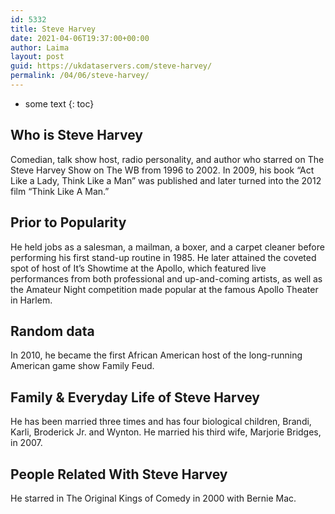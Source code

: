 ```yaml
---
id: 5332
title: Steve Harvey
date: 2021-04-06T19:37:00+00:00
author: Laima
layout: post
guid: https://ukdataservers.com/steve-harvey/
permalink: /04/06/steve-harvey/
---
```


* some text
{: toc}


## Who is Steve Harvey
                  
                  
                  
Comedian, talk show host, radio personality, and author who starred on The Steve Harvey Show on The WB from 1996 to 2002. In 2009, his book &#8220;Act Like a Lady, Think Like a Man&#8221; was published and later turned into the 2012 film &#8220;Think Like A Man.&#8221;
                  
              
            
              
            
                
                
                
## Prior to Popularity
                  
                  
                  
He held jobs as a salesman, a mailman, a boxer, and a carpet cleaner before performing his first stand-up routine in 1985. He later attained the coveted spot of host of It&#8217;s Showtime at the Apollo, which featured live performances from both professional and up-and-coming artists, as well as the Amateur Night competition made popular at the famous Apollo Theater in Harlem.
                  
              
            
              
            
                
                
                
## Random data
                  
                  
                  
In 2010, he became the first African American host of the long-running American game show Family Feud.
                  
              
            
              
            
                
                
                
## Family & Everyday Life of Steve Harvey
                  
                  
                  
He has been married three times and has four biological children, Brandi, Karli, Broderick Jr. and Wynton. He married his third wife, Marjorie Bridges, in 2007.
                  
              
            
              
            
                
                
                
## People Related With Steve Harvey
                  
                  
                  
He starred in The Original Kings of Comedy in 2000 with Bernie Mac.
                  
              
            
              
            
                
              
            
              
              
            
            
              
            
          
          
          